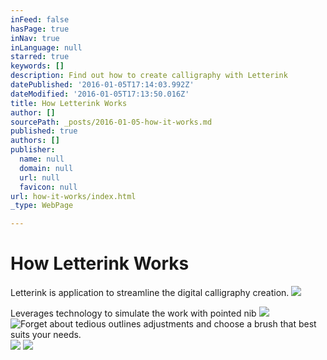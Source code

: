 ```yaml
---
inFeed: false
hasPage: true
inNav: true
inLanguage: null
starred: true
keywords: []
description: Find out how to create calligraphy with Letterink
datePublished: '2016-01-05T17:14:03.992Z'
dateModified: '2016-01-05T17:13:50.016Z'
title: How Letterink Works
author: []
sourcePath: _posts/2016-01-05-how-it-works.md
published: true
authors: []
publisher:
  name: null
  domain: null
  url: null
  favicon: null
url: how-it-works/index.html
_type: WebPage

---
```

# How Letterink Works

Letterink is application to streamline the digital calligraphy creation.
![](https://s3-us-west-2.amazonaws.com/the-grid-img/p/3572b5acd7085102fe5a45f034923a77e7ce18ba.gif)

Leverages technology to simulate the work with pointed nib
![](https://the-grid-user-content.s3-us-west-2.amazonaws.com/282a3e2c-d2ab-46d0-9a09-c1e13e64d999.png)
![Forget about tedious outlines adjustments and choose a brush that best suits your needs.](https://the-grid-user-content.s3-us-west-2.amazonaws.com/39f9a005-f678-4b76-8411-0f95d0861703.gif)
![](https://the-grid-user-content.s3-us-west-2.amazonaws.com/8c29fbd4-cc62-43c5-b06a-9a0f5596bd5d.gif)
![](https://the-grid-user-content.s3-us-west-2.amazonaws.com/5e277a41-4a3b-4a3e-918e-26ec3464529f.gif)